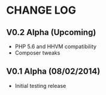 CHANGE LOG
==========


## V0.2 Alpha (Upcoming)

* PHP 5.6 and HHVM compatibility
* Composer tweaks


## V0.1 Alpha (08/02/2014)

* Initial testing release
